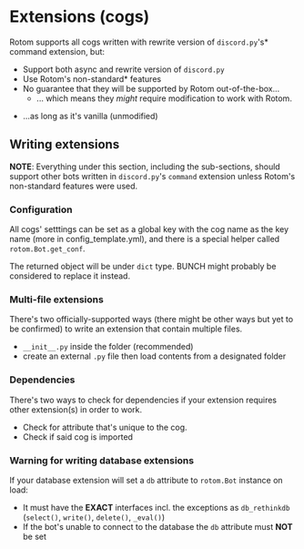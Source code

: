 # Extensions (cogs)
Rotom supports all cogs written with rewrite version of `discord.py`'s* command extension, but:
- Support both async and rewrite version of `discord.py`
- Use Rotom's non-standard* features
- No guarantee that they will be supported by Rotom out-of-the-box...
  - ... which means they *might* require modification to work with Rotom.

* ...as long as it's vanilla (unmodified)

## Writing extensions
**NOTE**: Everything under this section, including the sub-sections, should support other bots written in `discord.py`'s `command` extension unless Rotom's non-standard features were used.

### Configuration
All cogs' setttings can be set as a global key with the cog name as the key name (more in config_template.yml), and there is a special helper called `rotom.Bot.get_conf`.

The returned object will be under `dict` type. BUNCH might probably be considered to replace it instead.

### Multi-file extensions
There's two officially-supported ways (there might be other ways but yet to be confirmed) to write an extension that contain multiple files.
- `__init__.py` inside the folder (recommended)
- create an external `.py` file then load contents from a designated folder

### Dependencies
There's two ways to check for dependencies if your extension requires other extension(s) in order to work.
- Check for attribute that's unique to the cog.
- Check if said cog is imported

### Warning for writing database extensions
If your database extension will set a `db` attribute to `rotom.Bot` instance on load:
- It must have the **EXACT** interfaces incl. the exceptions as `db_rethinkdb` (`select()`, `write()`, `delete()`, `_eval()`)
- If the bot's unable to connect to the database the `db` attribute must **NOT** be set
